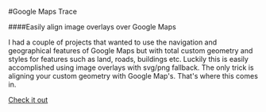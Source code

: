 #Google Maps Trace

####Easily align image overlays over Google Maps

I had a couple of projects that wanted to use the navigation and geographical features of Google Maps but with total custom geometry and styles for features such as land, roads, buildings etc. Luckily this is easily accomplished using image overlays with svg/png fallback. The only trick is aligning your custom geometry with Google Map's. That's where this comes in.

[Check it out](http://robincwillis.github.io/GoogleMapsTrace)
